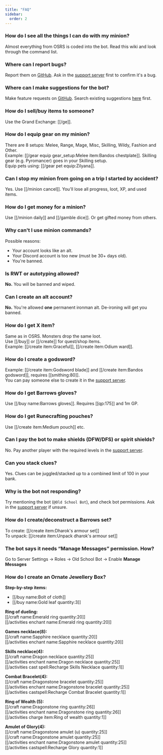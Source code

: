 ```yaml
---
title: "FAQ"
sidebar:
  order: 2
---
```


### How do I see all the things I can do with my minion?

Almost everything from OSRS is coded into the bot. Read this wiki and look through the command list.

### Where can I report bugs?

Report them on [GitHub](https://github.com/oldschoolgg/oldschoolbot/issues/new?assignees=&labels=&template=bug.md). Ask in the [support server](https://discord.com/invite/ob) first to confirm it's a bug.

### Where can I make suggestions for the bot?

Make feature requests on [GitHub](https://github.com/oldschoolgg/oldschoolbot/issues/new?labels=feature+request&template=feature.md). Search existing suggestions [here](https://github.com/oldschoolgg/oldschoolbot/issues) first.

### How do I sell/buy items to someone?

Use the Grand Exchange: [[/ge]].

### How do I equip gear on my minion?

There are 8 setups: Melee, Range, Mage, Misc, Skilling, Wildy, Fashion and Other.  
Example: [[/gear equip gear_setup\:Melee item\:Bandos chestplate]].
Skilling gear (e.g. Pyromancer) goes in your Skilling setup.  
Equip pets using: [[/gear pet equip\:Zilyana]].

### Can I stop my minion from going on a trip I started by accident?

Yes. Use [[/minion cancel]]. You'll lose all progress, loot, XP, and used items.

### How do I get money for a minion?

Use [[/minion daily]] and [[/gamble dice]]. Or get gifted money from others.

### Why can't I use minion commands?

Possible reasons:

- Your account looks like an alt.
- Your Discord account is too new (must be 30+ days old).
- You're banned.

### Is RWT or autotyping allowed?

**No.** You will be banned and wiped.

### Can I create an alt account?

**No.** You're allowed **one** permanent ironman alt. De-ironing will get you banned.

### How do I get X item?

Same as in OSRS. Monsters drop the same loot.  
Use [[/buy]] or [[/create]] for quest/shop items.  
Example: [[/create item\:Graceful]], [[/create item\:Odium ward]].

### How do I create a godsword?

Example: [[/create item\:Godsword blade]] and [[/create item\:Bandos godsword]], requires [[smithing:80]].  
You can pay someone else to create it in the [support server](https://discord.gg/ob).

### How do I get Barrows gloves?

Use [[/buy name\:Barrows gloves]]. Requires [[qp:175]] and 1m GP. 

### How do I get Runecrafting pouches?

Use [[/create item\:Medium pouch]] etc.

### Can I pay the bot to make shields (DFW/DFS) or spirit shields?

No. Pay another player with the required levels in the [support server](https://discord.gg/ob).

### Can you stack clues?

Yes. Clues can be juggled/stacked up to a combined limit of 100 in your bank.

### Why is the bot not responding?

Try mentioning the bot (`@Old School Bot`), and check bot permissions. Ask in the [support server](https://discord.gg/ob) if unsure.

### How do I create/deconstruct a Barrows set?

To create: [[/create item\:Dharok's armour set]]  
To unpack: [[/create item\:Unpack dharok's armour set]]

### The bot says it needs “Manage Messages” permission. How?

Go to Server Settings → Roles → Old School Bot → Enable **Manage Messages**

### How do I create an Ornate Jewellery Box?

**Step-by-step items:**

- [[/buy name\:Bolt of cloth]]
- [[/buy name\:Gold leaf quantity\:3]]

**Ring of dueling:**  
[[/craft name\:Emerald ring quantity\:20]]  
[[/activities enchant name\:Emerald ring quantity\:20]]

**Games necklace(8):**  
[[/craft name\:Sapphire necklace quantity\:20]]  
[[/activities enchant name\:Sapphire necklace quantity\:20]]

**Skills necklace(4):**  
[[/craft name\:Dragon necklace quantity\:25]]  
[[/activities enchant name\:Dragon necklace quantity\:25]]  
[[/activities cast spell\:Recharge Skills Necklace quantity\:1]]

**Combat Bracelet(4):**  
[[/craft name\:Dragonstone bracelet quantity\:25]]  
[[/activities enchant name\:Dragonstone bracelet quantity\:25]]  
[[/activities castspell\:Recharge Combat Bracelet quantity\:1]]

**Ring of Wealth (5):**  
[[/craft name\:Dragonstone ring quantity\:26]]  
[[/activities enchant name\:Dragonstone ring quantity\:26]]  
[[/activities charge item\:Ring of wealth quantity\:1]]

**Amulet of Glory(4):**  
[[/craft name\:Dragonstone amulet (u) quantity\:25]]  
[[/craft name\:Dragonstone amulet quantity\:25]]  
[[/activities enchant name\:Dragonstone amulet quantity\:25]]  
[[/activities castspell\:Recharge Glory quantity\:1]]
